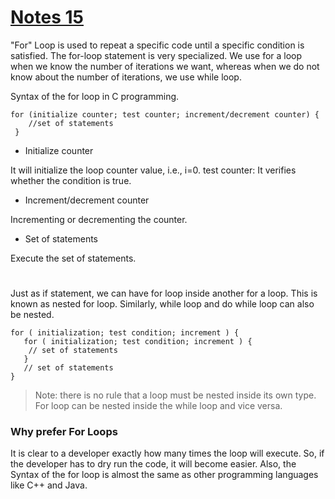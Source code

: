 # [Notes 15](https://codewithharry.com/videos/c-language-tutorials-in-hindi-15)

"For" Loop is used to repeat a specific code until a specific condition is satisfied. The for-loop statement is very specialized. We use for a loop when we know the number of iterations we want, whereas when we do not know about the number of iterations, we use while loop.


Syntax of the for loop in C programming.
```
for (initialize counter; test counter; increment/decrement counter) {
    //set of statements
 }
 ```
- Initialize counter

 It will initialize the loop counter value, i.e., i=0.
test counter: It verifies whether the condition is true.
- Increment/decrement counter

 Incrementing or decrementing the counter.
- Set of statements

Execute the set of statements.

# 
Just as if statement, we can have for loop inside another for a loop. This is known as nested for loop. Similarly, while loop and do while loop can also be nested.
```
for ( initialization; test condition; increment ) {
   for ( initialization; test condition; increment ) {
    // set of statements
   }   
   // set of statements
}
```
>Note: there is no rule that a loop must be nested inside its own type. For loop can be nested inside the while loop and vice versa. 

### Why prefer For Loops

It is clear to a developer exactly how many times the loop will execute. So, if the developer has to dry run the code, it will become easier. Also, the Syntax of the for loop is almost the same as other programming languages like C++ and Java.

